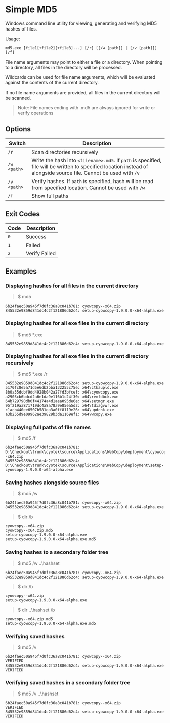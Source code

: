 # Simple MD5

Windows command line utility for viewing, generating and
verifying MD5 hashes of files.

Usage:

`md5.exe [file1[+file2][+file3]...] [/r] [[/w [path]] | [/v
[path]]] [/f]`

File name arguments may point to either a file or a directory.
When pointing to a directory, all files in the directory will be
processed.

Wildcards can be used for file name arguments, which will be
evaluated against the contents of the current directory.

If no file name arguments are provided, all files in the current
directory will be scanned.

> Note: File names ending with .md5 are always ignored for write
> or verify operations

## Options

| Switch      | Description                                                                                                                                                         |
| ----------- | ------------------------------------------------------------------------------------------------------------------------------------------------------------------- |
| `/r`        | Scan directories recursively                                                                                                                                        |
| `/w <path>` | Write the hash into `<filename>.md5`. If `path` is specified, file will be written to specified location instead of alongside source file. Cannot be used with `/v` |
| `/v <path>` | Verify hashes. If `path` is specified, hash will be read from specified location. Cannot be used with `/w`                                                          |
| `/f`        | Show full paths                                                                                                                                                     |

## Exit Codes

| Code | Description   |
| ---- | ------------- |
| `0`  | Success       |
| `1`  | Failed        |
| `2`  | Verify Failed |

## Examples

### Displaying hashes for all files in the current directory

> $ md5

```text
6b24faec50a945f7d0fc36a8c041b781: cyowcopy--x64.zip
845532e9859d841dc4c2f121886d62c4: setup-cyowcopy-1.9.0.0-x64-alpha.exe
```

### Displaying hashes for all exe files in the current directory

> $ md5 *.exe

```text
845532e9859d841dc4c2f121886d62c4: setup-cyowcopy-1.9.0.0-x64-alpha.exe
```

### Displaying hashes for all exe files in the current directory recursively

> $ md5 *.exe /r

```text
845532e9859d841dc4c2f121886d62c4: setup-cyowcopy-1.9.0.0-x64-alpha.exe
5170fc8e5a71d5e6db2bba132255c75e: x64\ctkaupld.exe
8b0a35dcbf9dd4928b042a27fd3bfcef: x64\cyowcopy.exe
a2903cb6bdcd2a6e1da9e116b1c24f30: x64\remfdbck.exe
64b729790db0f44174a4d1aea095de6e: x64\setmgr.exe
95f219aa871719dc4a8a78a9e85ea5d2: x64\tdiagvwr.exe
c1acb440ee6507b581ea3a0ff8119e26: x64\updchk.exe
a3b255d9e09962ae39829b3da1169ef1: x64\wcopy.exe
```

### Displaying full paths of file names

> $ md5 /f

```text
6b24faec50a945f7d0fc36a8c041b781: D:\Checkout\trunk\cyotek\source\Applications\WebCopy\deployment\cyowcopy--x64.zip
845532e9859d841dc4c2f121886d62c4: D:\Checkout\trunk\cyotek\source\Applications\WebCopy\deployment\setup-cyowcopy-1.9.0.0-x64-alpha.exe
```

### Saving hashes alongside source files

> $ md5 /w

```text
6b24faec50a945f7d0fc36a8c041b781: cyowcopy--x64.zip
845532e9859d841dc4c2f121886d62c4: setup-cyowcopy-1.9.0.0-x64-alpha.exe
```

> $ dir /b

```text
cyowcopy--x64.zip
cyowcopy--x64.zip.md5
setup-cyowcopy-1.9.0.0-x64-alpha.exe
setup-cyowcopy-1.9.0.0-x64-alpha.exe.md5
```

### Saving hashes to a secondary folder tree

> $ md5 /w ..\hashset

```text
6b24faec50a945f7d0fc36a8c041b781: cyowcopy--x64.zip
845532e9859d841dc4c2f121886d62c4: setup-cyowcopy-1.9.0.0-x64-alpha.exe
```

> $ dir /b

```text
cyowcopy--x64.zip
setup-cyowcopy-1.9.0.0-x64-alpha.exe
```

> $ dir ..\hashset /b

```text
cyowcopy--x64.zip.md5
setup-cyowcopy-1.9.0.0-x64-alpha.exe.md5
```

### Verifying saved hashes

> $ md5 /v

```text
6b24faec50a945f7d0fc36a8c041b781: cyowcopy--x64.zip
VERIFIED
845532e9859d841dc4c2f121886d62c4: setup-cyowcopy-1.9.0.0-x64-alpha.exe
VERIFIED
```

### Verifying saved hashes in a secondary folder tree

> $ md5 /v ..\hashset

```text
6b24faec50a945f7d0fc36a8c041b781: cyowcopy--x64.zip
VERIFIED
845532e9859d841dc4c2f121886d62c4: setup-cyowcopy-1.9.0.0-x64-alpha.exe
VERIFIED
```
